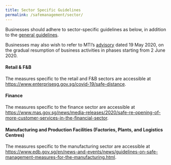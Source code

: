 ```yaml
---
title: Sector Specific Guidelines
permalink: /safemanagement/sector/
---
```


Businesses should adhere to sector-specific guidelines as below, in addition to the <a href="/safemanagement/general/">general guidelines</a>. 

Businesses may also wish to refer to MTI’s <a href="https://www.mti.gov.sg/-/media/MTI/Newsroom/Press-Releases/2020/05/MTI-Advisory-on-resumption-of-activities-from-2-June-2020.pdf" target="_blank">advisory</a> dated 19 May 2020, on the gradual resumption of business activities in phases starting from 2 June 2020.

#### **Retail & F&B**

The measures specific to the retail and F&B sectors are accessible at <a href = "https://www.enterprisesg.gov.sg/covid-19/safe-distance">https://www.enterprisesg.gov.sg/covid-19/safe-distance</a>.

#### **Finance**

The measures specific to the finance sector are accessible at <a href = "https://www.mas.gov.sg/news/media-releases/2020/safe-re-opening-of-more-customer-services-in-the-financial-sector">https://www.mas.gov.sg/news/media-releases/2020/safe-re-opening-of-more-customer-services-in-the-financial-sector</a>.


#### **Manufacturing and Production Facilities (Factories, Plants, and Logistics Centres)**

The measures specific to the manufacturing sector are accessible at <a href = "https://www.edb.gov.sg/en/news-and-events/news/guidelines-on-safe-management-measures-for-the-manufacturing.html">https://www.edb.gov.sg/en/news-and-events/news/guidelines-on-safe-management-measures-for-the-manufacturing.html</a>.